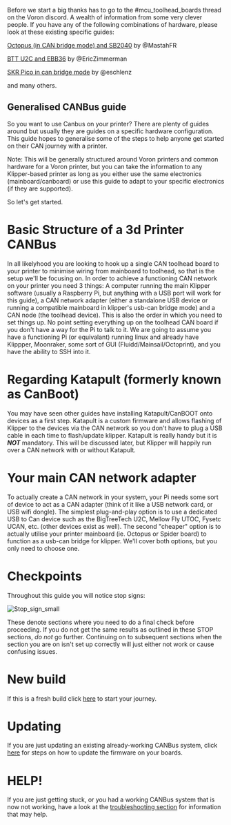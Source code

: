 Before we start a big thanks has to go to the #mcu_toolhead_boards thread on the Voron discord. A wealth of information from some very clever people.
If you have any of the following combinations of hardware, please look at these existing specific guides:

[Octopus (in CAN bridge mode) and SB2040](https://github.com/akhamar/voron_canbus_octopus_sb2040) by @MastahFR

[BTT U2C and EBB36](https://github.com/EricZimmerman/VoronTools/blob/main/EBB_CAN.md) by @EricZimmerman

[SKR Pico in can bridge mode](https://github.com/eschlenz/3D-Printing-Public/blob/main/skr_pico_canboot_canbus.md) by @eschlenz

and many others.

## Generalised CANBus guide

So you want to use Canbus on your printer? There are plenty of guides around but usually they are guides on a specific hardware configuration. This guide hopes to generalise some of the steps to help anyone get started on their CAN journey with a printer.

Note: This will be generally structured around Voron printers and common hardware for a Voron printer, but you can take the information to any Klipper-based printer as long as you either use the same electronics (mainboard/canboard) or use this guide to adapt to your specific electronics (if they are supported).

So let's get started.


# Basic Structure of a 3d Printer CANBus

In all likelyhood you are looking to hook up a single CAN toolhead board to your printer to minimise wiring from mainboard to toolhead, so that is the setup we'll be focusing on.
In order to achieve a functioning CAN network on your printer you need 3 things: A computer running the main Klipper software (usually a Raspberry Pi, but anything with a USB port will work for this guide), a CAN network adapter (either a standalone USB device or running a compatible mainboard in klipper's usb-can bridge mode) and a CAN node (the toolhead device). This is also the order in which you need to set things up. No point setting everything up on the toolhead CAN board if you don't have a way for the Pi to talk to it.
We are going to assume you have a functioning Pi (or equivalant) running linux and already have Klippper, Moonraker, some sort of GUI (Fluidd/Mainsail/Octoprint), and you have the ability to SSH into it.

# Regarding Katapult (formerly known as CanBoot)

You may have seen other guides have installing Katapult/CanBOOT onto devices as a first step. Katapult is a custom firmware and allows flashing of Klipper to the devices via the CAN network so you don't have to plug a USB cable in each time to flash/update klipper. Katapult is really handy but it is ***NOT*** mandatory. This will be discussed later, but Klipper will happily run over a CAN network with or without Katapult.


#  Your main CAN network adapter

To actually create a CAN network in your system, your Pi needs some sort of device to act as a CAN adapter (think of it like a USB network card, or USB wifi dongle). The simplest plug-and-play option is to use a dedicated USB to Can device such as the BigTreeTech U2C, Mellow Fly UTOC, Fysetc UCAN, etc. (other devices exist as well). The second "cheaper" option is to actually utilise your printer mainboard (ie. Octopus or Spider board) to function as a usb-can bridge for klipper. We'll cover both options, but you only need to choose one.

# Checkpoints

Throughout this guide you will notice stop signs:

![Stop_sign_small](https://github.com/Esoterical/voron_canbus/assets/124253477/bcb8b993-4edd-4482-b0af-64942b02ce9b)

These denote sections where you need to do a final check before proceeding. If you do not get the same results as outlined in these STOP sections, *do not* go further. Continuing on to subsequent sections when the section you are on isn't set up correctly will just either not work or cause confusing issues.

# New build

If this is a fresh build click [here](./Getting_Started.md) to start your journey.

# Updating

If you are just updating an existing already-working CANBus system, click [here](./Updating.md) for steps on how to update the firmware on your boards.

# HELP!

If you are just getting stuck, or you had a working CANBus system that is now not working, have a look at the [troubleshooting section](./troubleshooting) for information that may help.




